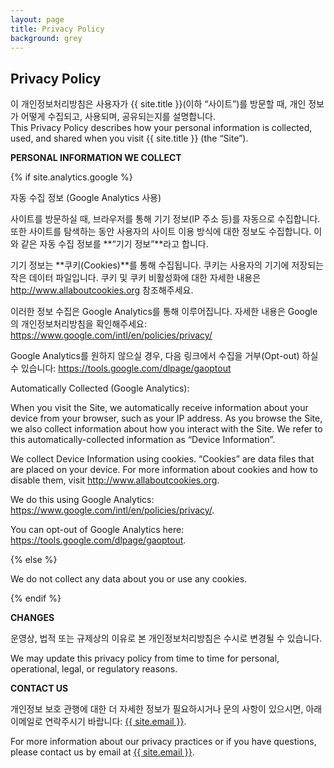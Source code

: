 ```yaml
---
layout: page
title: Privacy Policy
background: grey
---
```


<div class="col-lg-12 text-center">
	<h2 class="section-heading text-uppercase">Privacy Policy</h2>
</div>

이 개인정보처리방침은 사용자가 {{ site.title }}(이하 “사이트”)를 방문할 때, 개인 정보가 어떻게 수집되고, 사용되며, 공유되는지를 설명합니다.<br>
This Privacy Policy describes how your personal information is collected, used, and shared when you visit {{ site.title }} (the “Site”).

**PERSONAL INFORMATION WE COLLECT**

{% if site.analytics.google %}

자동 수집 정보 (Google Analytics 사용)

사이트를 방문하실 때, 브라우저를 통해 기기 정보(IP 주소 등)를 자동으로 수집합니다. 또한 사이트를 탐색하는 동안 사용자의 사이트 이용 방식에 대한 정보도 수집합니다. 이와 같은 자동 수집 정보를 **“기기 정보”**라고 합니다.

기기 정보는 **쿠키(Cookies)**를 통해 수집됩니다. 쿠키는 사용자의 기기에 저장되는 작은 데이터 파일입니다. 쿠키 및 쿠키 비활성화에 대한 자세한 내용은 <http://www.allaboutcookies.org> 참조해주세요.

이러한 정보 수집은 Google Analytics를 통해 이루어집니다. 자세한 내용은 Google의 개인정보처리방침을 확인해주세요:
<https://www.google.com/intl/en/policies/privacy/>

Google Analytics를 원하지 않으실 경우, 다음 링크에서 수집을 거부(Opt-out) 하실 수 있습니다:
<https://tools.google.com/dlpage/gaoptout>

Automatically Collected (Google Analytics):

When you visit the Site, we automatically receive information about your device from your browser, such as your IP address. As you browse the Site, we also collect information about how you interact with the Site. We refer to this automatically-collected information as “Device Information”.

We collect Device Information using cookies. “Cookies” are data files that are placed on your device. For more information about cookies and how to disable them, visit http://www.allaboutcookies.org.

We do this using Google Analytics: <https://www.google.com/intl/en/policies/privacy/>.

You can opt-out of Google Analytics here: <https://tools.google.com/dlpage/gaoptout>.

{% else %}

We do not collect any data about you or use any cookies.

{% endif %}

**CHANGES**

운영상, 법적 또는 규제상의 이유로 본 개인정보처리방침은 수시로 변경될 수 있습니다.

We may update this privacy policy from time to time for personal, operational, legal, or regulatory reasons.

**CONTACT US**

개인정보 보호 관행에 대한 더 자세한 정보가 필요하시거나 문의 사항이 있으시면, 아래 이메일로 연락주시기 바랍니다:
<a href="mailto:{{ site.email }}">{{ site.email }}</a>.

For more information about our privacy practices or if you have questions, please contact us by email at <a href="mailto:{{ site.email }}">{{ site.email }}</a>.
